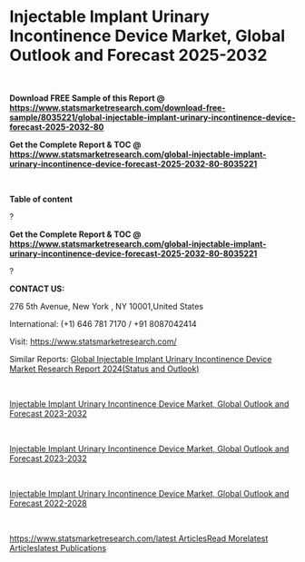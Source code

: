<h1>Injectable Implant Urinary Incontinence Device Market, Global Outlook and Forecast 2025-2032</h1><br/><p><strong>Download FREE Sample of this Report @ <a href="https://www.statsmarketresearch.com/download-free-sample/8035221/global-injectable-implant-urinary-incontinence-device-forecast-2025-2032-80">https://www.statsmarketresearch.com/download-free-sample/8035221/global-injectable-implant-urinary-incontinence-device-forecast-2025-2032-80</a></strong></p>
 
 
 
 <div><b>Get the Complete Report & TOC @ <a href="https://www.statsmarketresearch.com/global-injectable-implant-urinary-incontinence-device-forecast-2025-2032-80-8035221">https://www.statsmarketresearch.com/global-injectable-implant-urinary-incontinence-device-forecast-2025-2032-80-8035221</a></b></div>
 
 
 
 <p><br />
 
 <b>Table of content</b></p>
 
 
 
 <p>? </p>
 
 
 
 <div><b>Get the Complete Report & TOC @ <a href="https://www.statsmarketresearch.com/global-injectable-implant-urinary-incontinence-device-forecast-2025-2032-80-8035221">https://www.statsmarketresearch.com/global-injectable-implant-urinary-incontinence-device-forecast-2025-2032-80-8035221</a></b></div>
 
 
 
 <p>? </p>
 
 
 
 <p><b>CONTACT US:</b><br />
 
 276 5th Avenue, New York , NY 10001,United States<br />
 
 International: (+1) 646 781 7170 / +91 8087042414<br />
 
 Visit: <a href="https://www.statsmarketresearch.com/">https://www.statsmarketresearch.com/</a><br />
 
 Similar Reports: <a href="https://www.statsmarketresearch.com/global-injectable-implant-urinary-incontinence-device-forecast-2025-2032-80-8035221">Global Injectable Implant Urinary Incontinence Device Market Research Report 2024(Status and Outlook)</a><br />
 
 <br />
 
 <a href="https://www.statsmarketresearch.com/global-injectable-implant-urinary-incontinence-device-forecast-2025-2032-80-8035221">Injectable Implant Urinary Incontinence Device Market, Global Outlook and Forecast 2023-2032</a><br />
 
 <br />
 
 <a href="https://www.statsmarketresearch.com/global-injectable-implant-urinary-incontinence-device-forecast-2025-2032-80-8035221">Injectable Implant Urinary Incontinence Device Market, Global Outlook and Forecast 2023-2032</a><br />
 
 <br />
 
 <a href="https://www.statsmarketresearch.com/global-injectable-implant-urinary-incontinence-device-forecast-2025-2032-80-8035221">Injectable Implant Urinary Incontinence Device Market, Global Outlook and Forecast 2022-2028</a><br />
 
 <br />
 
 <a href="https://gyeongbokgung.com">https://www.statsmarketresearch.com/</a><a href="https://hallyeomaritime.com">latest Articles</a><a href="https://jingwansa.com">Read More</a><a href="https://nguoiviet.jp/">latest Articles</a><a href="https://www.intelmarketresearch.com/">latest Publications</a></p>